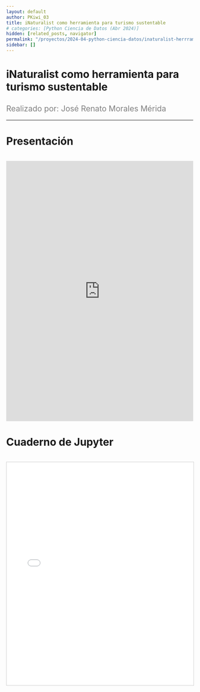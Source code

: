 ```yaml
---
layout: default
author: PKiwi_03
title: iNaturalist como herramienta para turismo sustentable
# categories: [Python Ciencia de Datos (Abr 2024)]
hidden: [related_posts, navigator]
permalink: "/proyectos/2024-04-python-ciencia-datos/inaturalist-herrramienta-turismo-sustentable.html"
sidebar: []
---
```


# iNaturalist como herramienta para turismo sustentable
<h2 style="color: gray; font-weight: normal;">
Realizado por: José Renato Morales Mérida
</h2>

---

# Presentación
<br>

<iframe width="100%" height="700" src="https://www.youtube.com/embed/7HbKR7Lg5Ls" frameborder="0" allow="accelerometer; autoplay; clipboard-write; encrypted-media; gyroscope; picture-in-picture; web-share" referrerpolicy="strict-origin-when-cross-origin" allowfullscreen></iframe>

<br>

# Cuaderno de Jupyter
<br>
<iframe 
    src="/assets/html/renato_morales.html" 
    width="100%" 
    height="600" 
    style="border: 1px solid #ccc;"
></iframe>